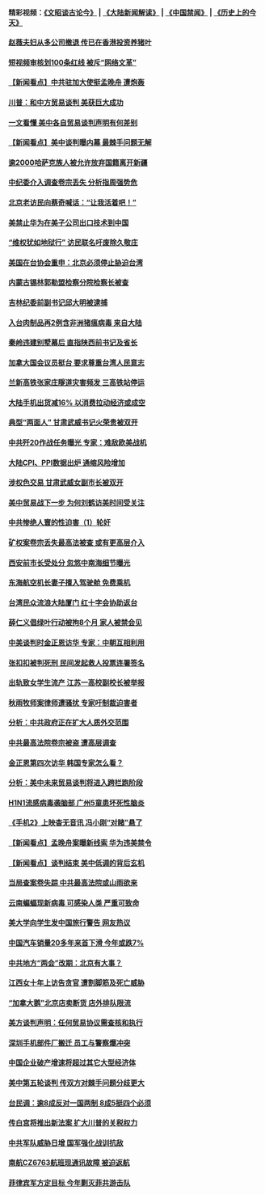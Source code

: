 #### 精彩视频：[《文昭谈古论今》](https://github.com/gfw-breaker/wenzhao/blob/master/README.md?t=01102130) | [《大陆新闻解读》](https://github.com/gfw-breaker/ntdtv-comedy/blob/master/README.md?t=01102130) | [《中国禁闻》](https://github.com/gfw-breaker/ntdtv-news/blob/master/README.md?t=01102130) | [《历史上的今天》](https://github.com/gfw-breaker/today-in-history/blob/master/README.md?t=01102130) 

#### [赵薇夫妇从多公司撤退 传已在香港投资养猪叶](../pages/nsc413/n10966406.md?t=01102130) 

#### [短视频审核划100条红线 被斥“网络文革”](../pages/nsc413/n10966551.md?t=01102130) 

#### [【新闻看点】中共驻加大使挺孟晚舟 遭炮轰](../pages/nsc413/n10966495.md?t=01102130) 

#### [川普：和中方贸易谈判 美获巨大成功](../pages/nsc413/n10966506.md?t=01102130) 

#### [一文看懂 美中各自贸易谈判声明有何差别](../pages/nsc413/n10966376.md?t=01102130) 

#### [【新闻看点】美中谈判曝内幕 最棘手问题无解](../pages/nsc413/n10966115.md?t=01102130) 

#### [逾2000哈萨克族人被允许放弃国籍离开新疆](../pages/nsc413/n10966482.md?t=01102130) 

#### [中纪委介入调查卷宗丢失 分析指周强势危](../pages/nsc413/n10966358.md?t=01102130) 

#### [北京老访民向蔡奇喊话：“让我活着吧！”](../pages/nsc413/n10966405.md?t=01102130) 

#### [美禁止华为在美子公司出口技术到中国](../pages/nsc413/n10966359.md?t=01102130) 


#### [“维权犹如地狱行” 访民联名吁废除久敬庄](../pages/nsc413/n10966121.md?t=01102130) 

#### [美国在台协会重申：北京必须停止胁迫台湾](../pages/nsc413/n10965896.md?t=01102130) 

#### [内蒙古锡林郭勒盟检察分院检察长被查](../pages/nsc413/n10966064.md?t=01102130) 

#### [吉林纪委前副书记邱大明被逮捕](../pages/nsc413/n10965662.md?t=01102130) 

#### [入台肉制品再2例含非洲猪瘟病毒 来自大陆](../pages/nsc413/n10966156.md?t=01102130) 

#### [秦岭违建别墅幕后 直指陕西前书记及省长](../pages/nsc413/n10965889.md?t=01102130) 

#### [加拿大国会议员挺台 要求尊重台湾人民意志](../pages/nsc413/n10965912.md?t=01102130) 

#### [兰新高铁张家庄隧道灾害频发 三高铁站停运](../pages/nsc413/n10965593.md?t=01102130) 

#### [大陆手机出货减16% 以消费拉动经济或成空](../pages/nsc413/n10964682.md?t=01102130) 

#### [典型“两面人” 甘肃武威书记火荣贵被双开](../pages/nsc413/n10965399.md?t=01102130) 

#### [中共歼20作战任务曝光 专家：难敌欧美战机](../pages/nsc413/n10965390.md?t=01102130) 

#### [大陆CPI、PPI数据出炉 通缩风险增加](../pages/nsc413/n10964968.md?t=01102130) 

#### [涉权色交易 甘肃武威女副市长被双开](../pages/nsc413/n10965465.md?t=01102130) 

#### [美中贸易战下一步 为何刘鹤访美时间受关注](../pages/nsc413/n10964471.md?t=01102130) 

#### [中共惨绝人寰的性迫害（1）轮奸](../pages/nsc413/n10875552.md?t=01102130) 

#### [矿权案卷宗丢失最高法被查 或有更高层介入](../pages/nsc413/n10964997.md?t=01102130) 

#### [西安前市长受处分 忽悠中南海细节曝光](../pages/nsc413/n10965172.md?t=01102130) 

#### [东海航空机长妻子擅入驾驶舱  免费乘机](../pages/nsc413/n10965022.md?t=01102130) 

#### [台湾民众流浪大陆厦门 红十字会协助返台](../pages/nsc413/n10964898.md?t=01102130) 

#### [薛仁义倡绿叶行动被拘8个月 家人被禁会见](../pages/nsc413/n10964891.md?t=01102130) 

#### [中美谈判时金正恩访华 专家：中朝互相利用](../pages/nsc413/n10964876.md?t=01102130) 

#### [张扣扣被判死刑 民间发起救人投票连署签名](../pages/nsc413/n10964339.md?t=01102130) 

#### [出轨致女学生流产 江苏一高校副校长被举报](../pages/nsc413/n10964648.md?t=01102130) 

#### [秋雨牧师案律师遭骚扰 专家吁制裁迫害者](../pages/nsc413/n10964565.md?t=01102130) 

#### [分析：中共政府正在扩大人质外交范围](../pages/nsc413/n10964360.md?t=01102130) 

#### [中共最高法院卷宗被盗 遭高层调查](../pages/nsc413/n10962910.md?t=01102130) 

#### [金正恩第四次访华 韩国专家怎么看？](../pages/nsc413/n10964466.md?t=01102130) 

#### [分析：美中未来贸易谈判将进入跨栏跑阶段](../pages/nsc413/n10964449.md?t=01102130) 

#### [H1N1流感病毒袭脑部 广州5童患坏死性脑炎](../pages/nsc413/n10964351.md?t=01102130) 

#### [《手机2》上映杳无音讯 冯小刚“对赌”悬了](../pages/nsc413/n10964247.md?t=01102130) 

#### [【新闻看点】孟晚舟案曝新线索 华为违美禁令](../pages/nsc413/n10964307.md?t=01102130) 

#### [【新闻看点】谈判结束 美中低调的背后玄机](../pages/nsc413/n10964036.md?t=01102130) 

#### [当局查案卷失踪 中共最高法院或山雨欲来](../pages/nsc413/n10964154.md?t=01102130) 

#### [云南蝙蝠现新病毒 可感染人类 严重可致命](../pages/nsc413/n10964295.md?t=01102130) 

#### [美大学向学生发中国旅行警告 网友热议](../pages/nsc413/n10964289.md?t=01102130) 

#### [中国汽车销量20多年来首下滑 今年或跌7%](../pages/nsc413/n10964096.md?t=01102130) 

#### [中共地方“两会”改期：北京有大事？](../pages/nsc413/n10964174.md?t=01102130) 

#### [江西女十年上访告贪官 遭割脚筋及死亡威胁](../pages/nsc413/n10961966.md?t=01102130) 

#### [“加拿大鹅”北京店卖断货 店外排队限流](../pages/nsc413/n10964065.md?t=01102130) 

#### [美方谈判声明：任何贸易协议需查核和执行](../pages/nsc413/n10964102.md?t=01102130) 

#### [深圳手机部件厂搬迁 员工与警察爆冲突](../pages/nsc413/n10964077.md?t=01102130) 

#### [中国企业破产增速将超过其它大型经济体](../pages/nsc413/n10964069.md?t=01102130) 

#### [美中第五轮谈判 传双方对棘手问题分歧更大](../pages/nsc413/n10964058.md?t=01102130) 

#### [台民调：逾8成反对一国两制 8成5挺四个必须](../pages/nsc413/n10963794.md?t=01102130) 

#### [传白宫将推出新法案 扩大川普的关税权力](../pages/nsc413/n10963994.md?t=01102130) 

#### [中共军队威胁日增 国军强化战训抗敌](../pages/nsc413/n10963789.md?t=01102130) 

#### [南航CZ6763航班现通讯故障 被迫返航](../pages/nsc413/n10963542.md?t=01102130) 


#### [菲律宾军方定目标 今年剿灭菲共游击队](../pages/nsc413/n10963717.md?t=01102130) 

